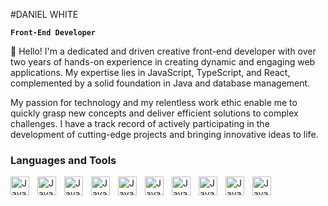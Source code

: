 #DANIEL WHITE

**`Front-End Developer`**

👋 Hello! I'm a dedicated and driven creative front-end developer
with over two years of hands-on experience in creating dynamic and engaging web applications. My expertise lies in JavaScript, TypeScript, and React, complemented by a solid foundation in Java and database management.

My passion for technology and my relentless work ethic enable me to quickly grasp new concepts and deliver efficient solutions to complex challenges. I have a track record of actively participating in the development of cutting-edge projects and bringing innovative ideas to life.

### Languages and Tools

<img align="left" alt="Java" width="30px" style="padding-right:10px;" src="https://cdn.jsdelivr.net/gh/devicons/devicon@latest/icons/java/java-original.svg" />
<img align="left" alt="Java" width="30px" style="padding-right:10px;" src="https://cdn.jsdelivr.net/gh/devicons/devicon@latest/icons/javascript/javascript-original.svg" />
<img align="left" alt="Java" width="30px" style="padding-right:10px;" src="https://cdn.jsdelivr.net/gh/devicons/devicon@latest/icons/typescript/typescript-original.svg" />
<img align="left" alt="Java" width="30px" style="padding-right:10px;" src="https://cdn.jsdelivr.net/gh/devicons/devicon@latest/icons/nextjs/nextjs-original-wordmark.svg"  />
<img align="left" alt="Java" width="30px" style="padding-right:10px;" src="https://cdn.jsdelivr.net/gh/devicons/devicon@latest/icons/framermotion/framermotion-original.svg"  />
<img align="left" alt="Java" width="30px" style="padding-right:10px;" src="https://cdn.jsdelivr.net/gh/devicons/devicon@latest/icons/postgresql/postgresql-original.svg" />
<img align="left" alt="Java" width="30px" style="padding-right:10px;" src="https://cdn.jsdelivr.net/gh/devicons/devicon@latest/icons/gradle/gradle-original.svg"  />
<img align="left" alt="Java" width="30px" style="padding-right:10px;" src="https://cdn.jsdelivr.net/gh/devicons/devicon@latest/icons/maven/maven-original.svg" />
<img align="left" alt="Java" width="30px" style="padding-right:10px;" src="https://cdn.jsdelivr.net/gh/devicons/devicon@latest/icons/react/react-original.svg" />
<img align="left" alt="Java" width="30px" style="padding-right:10px;" src="https://cdn.jsdelivr.net/gh/devicons/devicon@latest/icons/bootstrap/bootstrap-original.svg" />
<br/>

#
